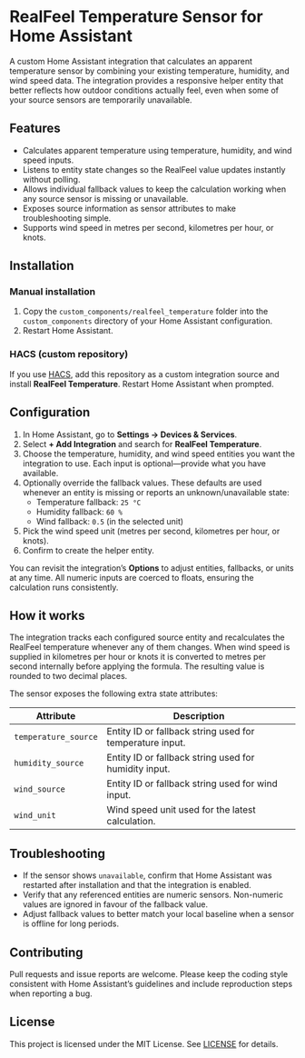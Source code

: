 # RealFeel Temperature Sensor for Home Assistant

A custom Home Assistant integration that calculates an apparent temperature sensor by combining your existing temperature, humidity, and wind speed data. The integration provides a responsive helper entity that better reflects how outdoor conditions actually feel, even when some of your source sensors are temporarily unavailable.

## Features

- Calculates apparent temperature using temperature, humidity, and wind speed inputs.
- Listens to entity state changes so the RealFeel value updates instantly without polling.
- Allows individual fallback values to keep the calculation working when any source sensor is missing or unavailable.
- Exposes source information as sensor attributes to make troubleshooting simple.
- Supports wind speed in metres per second, kilometres per hour, or knots.

## Installation

### Manual installation

1. Copy the `custom_components/realfeel_temperature` folder into the `custom_components` directory of your Home Assistant configuration.
2. Restart Home Assistant.

### HACS (custom repository)

If you use [HACS](https://hacs.xyz/), add this repository as a custom integration source and install **RealFeel Temperature**. Restart Home Assistant when prompted.

## Configuration

1. In Home Assistant, go to **Settings → Devices & Services**.
2. Select **+ Add Integration** and search for **RealFeel Temperature**.
3. Choose the temperature, humidity, and wind speed entities you want the integration to use. Each input is optional—provide what you have available.
4. Optionally override the fallback values. These defaults are used whenever an entity is missing or reports an unknown/unavailable state:
   - Temperature fallback: `25 °C`
   - Humidity fallback: `60 %`
   - Wind fallback: `0.5` (in the selected unit)
5. Pick the wind speed unit (metres per second, kilometres per hour, or knots).
6. Confirm to create the helper entity.

You can revisit the integration’s **Options** to adjust entities, fallbacks, or units at any time. All numeric inputs are coerced to floats, ensuring the calculation runs consistently.

## How it works

The integration tracks each configured source entity and recalculates the RealFeel temperature whenever any of them changes. When wind speed is supplied in kilometres per hour or knots it is converted to metres per second internally before applying the formula. The resulting value is rounded to two decimal places.

The sensor exposes the following extra state attributes:

| Attribute | Description |
| --- | --- |
| `temperature_source` | Entity ID or fallback string used for temperature input. |
| `humidity_source` | Entity ID or fallback string used for humidity input. |
| `wind_source` | Entity ID or fallback string used for wind input. |
| `wind_unit` | Wind speed unit used for the latest calculation. |

## Troubleshooting

- If the sensor shows `unavailable`, confirm that Home Assistant was restarted after installation and that the integration is enabled.
- Verify that any referenced entities are numeric sensors. Non-numeric values are ignored in favour of the fallback value.
- Adjust fallback values to better match your local baseline when a sensor is offline for long periods.

## Contributing

Pull requests and issue reports are welcome. Please keep the coding style consistent with Home Assistant’s guidelines and include reproduction steps when reporting a bug.

## License

This project is licensed under the MIT License. See [LICENSE](LICENSE) for details.
